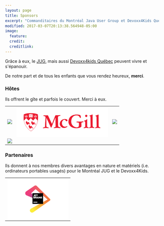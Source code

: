 ```yaml
---
layout: page
title: Sponsors
excerpt: "Commanditaires du Montréal Java User Group et Devoxx4Kids Québec"
modified: 2017-03-07T20:13:38.564948-05:00
image:
  feature:
  credit:
  creditlink:
---
```


Grâce à eux, le [JUG](https://www.montreal-jug.org/), mais aussi <a href="https://www.devoxx4kids.org/quebec/" target="_blank">Devoxx4kids Québec</a> peuvent 
vivre et s'épanouir.
 
De notre part et de tous les enfants que vous rendez heureux, **merci**.


### Hôtes

Ils offrent le gîte et parfois le couvert. Merci à eux.


|  |  |  |
|--------------|--------------|--------------|
| <a href="https://intactlab.ca/fr/" title="Intact Lab" target="_blank"><img src="/images/sponsors/intact_lab.jpeg" width="300px" style="vertical-align: top;"></a> | <a href="https://intactlab.ca/fr/" title="McGill" target="_blank"><img src="/images/sponsors/mcgill.jpg" width="300px" style="vertical-align: top;"></a> | <a href="https://maplr.co/" title="Maplr" target="_blank"><img src="/images/sponsors/maplr.png" width="100px" style="vertical-align: top;"></a> |
| <a href="https://tsimagine.com/" title="TS Imagine" target="_blank"><img src="/images/sponsors/tsimagine.svg" width="300px" style="vertical-align: bottom;"></a> |  |  |

### Partenaires

Ils donnent à nos membres divers avantages en nature et matériels (i.e. ordinateurs portables usagés) pour le Montréal JUG et le Devoxx4Kids.

|  |  
|--------------|
| <a href="https://www.jetbrains.com/" title="JetBrains" target="_blank"><img src="/images/sponsors/jetbrains.png" width="200px" style="vertical-align: top;"></a> | 



